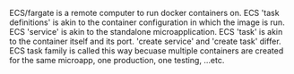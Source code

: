 ECS/fargate is a remote computer to run docker containers on.
ECS 'task definitions' is akin to the container configuration in which the image is run. ECS 'service' is akin to the standalone microapplication. ECS 'task' is akin to the container itself and its port. 'create service' and 'create task' differ.
ECS task family is called this way becuase multiple containers are created for the same microapp, one production, one testing, ...etc.
